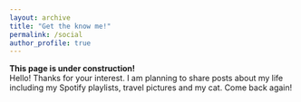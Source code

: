 ```yaml
---
layout: archive
title: "Get the know me!"
permalink: /social
author_profile: true
---
```


**This page is under construction!**     
Hello! Thanks for your interest. I am planning to share posts about my life including my Spotify playlists, travel pictures and my cat. Come back again!
